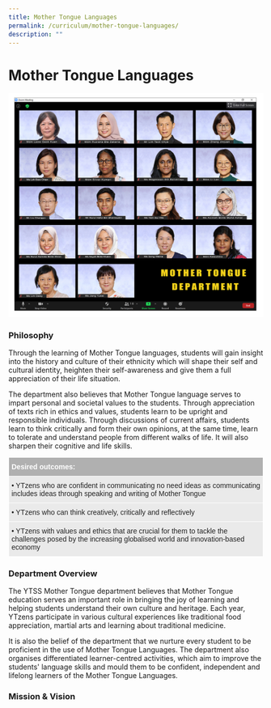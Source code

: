 ```yaml
---
title: Mother Tongue Languages
permalink: /curriculum/mother-tongue-languages/
description: ""
---
```

# **Mother Tongue Languages**

![](/images/MT.jpg)

### Philosophy

Through the learning of Mother Tongue languages, students will gain insight into the history and culture of their ethnicity which will shape their self and cultural identity, heighten their self-awareness and give them a full appreciation of their life situation.

The department also believes that Mother Tongue language serves to impart personal and societal values to the students. Through appreciation of texts rich in ethics and values, students learn to be upright and responsible individuals. Through discussions of current affairs, students learn to think critically and form their own opinions, at the same time, learn to tolerate and understand people from different walks of life. It will also sharpen their cognitive and life skills.

<table style="border-collapse:collapse;border-spacing:0" class="tg"><thead><tr><th style="background-color:#B0B0B0;border-color:#ffffff;border-style:solid;border-width:1px;color:#FFF;font-family:Arial, sans-serif;font-size:14px;font-weight:bold;overflow:hidden;padding:10px 5px;text-align:left;vertical-align:top;word-break:normal">Desired outcomes:</th></tr></thead><tbody><tr><td style="background-color:#EAEAEA;border-color:#ffffff;border-style:solid;border-width:1px;color:#222;font-family:Arial, sans-serif;font-size:14px;overflow:hidden;padding:10px 5px;text-align:left;vertical-align:top;word-break:normal">• YTzens who are confident in communicating no need ideas as communicating includes ideas through speaking and writing of Mother Tongue</td></tr><tr><td style="background-color:#EAEAEA;border-color:#ffffff;border-style:solid;border-width:1px;color:#222;font-family:Arial, sans-serif;font-size:14px;overflow:hidden;padding:10px 5px;text-align:left;vertical-align:top;word-break:normal">• YTzens who can think creatively, critically and reflectively</td></tr><tr><td style="background-color:#EAEAEA;border-color:#ffffff;border-style:solid;border-width:1px;color:#222;font-family:Arial, sans-serif;font-size:14px;overflow:hidden;padding:10px 5px;text-align:left;vertical-align:top;word-break:normal">• YTzens with values and ethics that are crucial for them to tackle the challenges posed by the increasing globalised world and innovation-based economy</td></tr></tbody></table>


### Department Overview

The YTSS Mother Tongue department believes that Mother Tongue education serves an important role in bringing the joy of learning and helping students understand their own culture and heritage. Each year, YTzens participate in various cultural experiences like traditional food appreciation, martial arts and learning about traditional medicine.

It is also the belief of the department that we nurture every student to be proficient in the use of Mother Tongue Languages. The department also organises differentiated learner-centred activities, which aim to improve the students' language skills and mould them to be confident, independent and lifelong learners of the Mother Tongue Languages.


### Mission & Vision